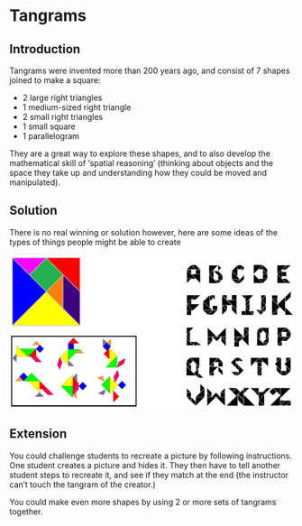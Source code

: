 # Tangrams

## Introduction

Tangrams were invented more than 200 years ago, and consist of 7 shapes joined to make a square:   

* 2 large right triangles
* 1 medium-sized right triangle
* 2 small right triangles
* 1 small square
* 1 parallelogram   

They are a great way to explore these shapes, and to also develop the mathematical skill of ‘spatial reasoning’ (thinking about objects and the space they take up and understanding how they could be moved and manipulated).

## Solution

There is no real winning or solution however, here are some ideas of the types of things people might be able to create

![](../../images/tangrams-2.png)

## Extension   

You could challenge students to recreate a picture by following instructions. One student creates a picture and hides it. They then have to tell another student steps to recreate it, and see if they match at the end
(the instructor can’t touch the tangram of the creator.)  

You could make even more shapes by using 2 or more sets of tangrams together.